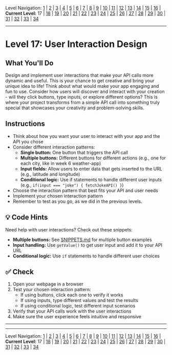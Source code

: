 Level Navigation: [1](./capstone-lv-1.md) | [2](./capstone-lv-2.md) | [3](./capstone-lv-3.md) | [4](./capstone-lv-4.md) | [5](./capstone-lv-5.md) | [6](./capstone-lv-6.md) | [7](./capstone-lv-7.md) | [8](./capstone-lv-8.md) | [9](./capstone-lv-9.md) | [10](./capstone-lv-10.md) | [11](./capstone-lv-11.md) | [12](./capstone-lv-12.md) | [13](./capstone-lv-13.md) | [14](./capstone-lv-14.md) | [15](./capstone-lv-15.md) | [16](./capstone-lv-16.md) | **Current Level:** 17 | [18](./capstone-lv-18.md) | [19](./capstone-lv-19.md) | [20](./capstone-lv-20.md) | [21](./capstone-lv-21.md) | [22](./capstone-lv-22.md) | [23](./capstone-lv-23.md) | [24](./capstone-lv-24.md) | [25](./capstone-lv-25.md) | [26](./capstone-lv-26.md) | [27](./capstone-lv-27.md) | [28](./capstone-lv-28.md) | [29](./capstone-lv-29.md) | [30](./capstone-lv-30.md) | [31](./capstone-lv-31.md) | [32](./capstone-lv-32.md) | [33](./capstone-lv-33.md) | [34](./capstone-lv-34.md)

---

# Level 17: User Interaction Design

## What You'll Do
Design and implement user interactions that make your API calls more dynamic and useful. This is your chance to get creative and bring your unique idea to life! Think about what would make your app engaging and fun to use. Consider how users will discover and interact with your creation - will they click buttons, type inputs, or explore different options? This is where your project transforms from a simple API call into something truly special that showcases your creativity and problem-solving skills.

## Instructions
- Think about how you want your user to interact with your app and the API you chose
- Consider different interaction patterns:
  - **Single button:** One button that triggers the API call
  - **Multiple buttons:** Different buttons for different actions (e.g., one for each city, like in week 6 weather-app)
  - **Input fields:** Allow users to enter data that gets inserted to the URL (e.g., latitude and longitude)
  - **Conditional logic:** Use if statements to handle different user inputs (e.g., `if(input === "joke") { fetchJokeAPI() }`)
- Choose the interaction pattern that best fits your API and user needs
- Implement your chosen interaction pattern
- Remember to test as you go, as we did in the previous levels.

## 💡 Code Hints
Need help with user interactions? Check out these snippets:
- **Multiple buttons:** See [SNIPPETS.md](../SNIPPETS.md#event-handling) for multiple button examples
- **Input handling:** Use `getValue()` to get user input and add it to your API URL
- **Conditional logic:** Use `if` statements to handle different user choices

## ✅ Check
1. Open your webpage in a browser
2. Test your chosen interaction pattern:
   - If using buttons, click each one to verify it works
   - If using inputs, type different values and test the results
   - If using conditional logic, test different input scenarios
3. Verify that your API calls work with the user interactions
4. Make sure the user experience feels intuitive and responsive

<!-- LEVEL_START -->

---



---

Level Navigation: [1](./capstone-lv-1.md) | [2](./capstone-lv-2.md) | [3](./capstone-lv-3.md) | [4](./capstone-lv-4.md) | [5](./capstone-lv-5.md) | [6](./capstone-lv-6.md) | [7](./capstone-lv-7.md) | [8](./capstone-lv-8.md) | [9](./capstone-lv-9.md) | [10](./capstone-lv-10.md) | [11](./capstone-lv-11.md) | [12](./capstone-lv-12.md) | [13](./capstone-lv-13.md) | [14](./capstone-lv-14.md) | [15](./capstone-lv-15.md) | [16](./capstone-lv-16.md) | **Current Level:** 17 | [18](./capstone-lv-18.md) | [19](./capstone-lv-19.md) | [20](./capstone-lv-20.md) | [21](./capstone-lv-21.md) | [22](./capstone-lv-22.md) | [23](./capstone-lv-23.md) | [24](./capstone-lv-24.md) | [25](./capstone-lv-25.md) | [26](./capstone-lv-26.md) | [27](./capstone-lv-27.md) | [28](./capstone-lv-28.md) | [29](./capstone-lv-29.md) | [30](./capstone-lv-30.md) | [31](./capstone-lv-31.md) | [32](./capstone-lv-32.md) | [33](./capstone-lv-33.md) | [34](./capstone-lv-34.md)

